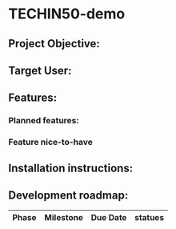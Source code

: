 # TECHIN50-demo

## Project Objective:

## Target User:

## Features:

### Planned features:

### Feature nice-to-have

## Installation instructions:

## Development roadmap:

|Phase|Milestone|Due Date|statues|
|----------|----------|----------|----------|
